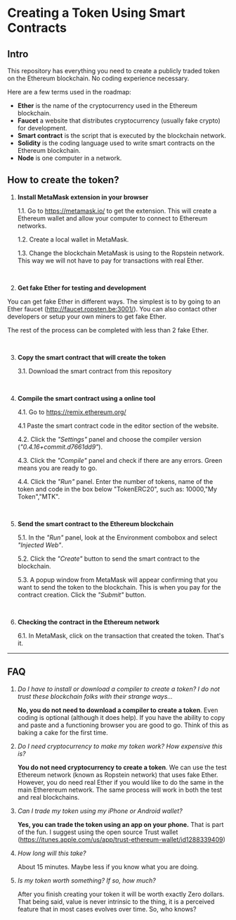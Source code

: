 # Creating a Token Using Smart Contracts

## Intro
This repository has everything you need to create a publicly traded token on the Ethereum blockchain. No coding experience necessary. 

Here are a few terms used in the roadmap:
  * **Ether** is the name of the cryptocurrency used in the Ethereum blockchain.
  * **Faucet** a website that distributes cryptocurrency (usually fake crypto) for development.
  * **Smart contract** is the script that is executed by the blockchain network.
  * **Solidity** is the coding language used to write smart contracts on the Ethereum blockchain.
  * **Node** is one computer in a network.

## How to create the token?

1. **Install MetaMask extension in your browser**

    1.1. Go to https://metamask.io/ to get the extension. This will create a Ethereum wallet and allow your computer to connect to Ethereum networks.
    
    1.2. Create a local wallet in MetaMask.
    
    1.3. Change the blockchain MetaMask is using to the Ropstein network. This way we will not have to pay for transactions with real Ether. 
<br>   

2. **Get fake Ether for testing and development**

You can get fake Ether in different ways. The simplest is to by going to an Ether faucet (http://faucet.ropsten.be:3001/). You can also contact other developers or setup your own miners to get fake Ether. 

The rest of the process can be completed with less than 2 fake Ether.

<br>

3. **Copy the smart contract that will create the token** 

    3.1. Download the smart contract from this repository
<br>

4. **Compile the smart contract using a online tool**

    4.1. Go to https://remix.ethereum.org/

    4.1 Paste the smart contract code in the editor section of the website.
  
    4.2. Click the *"Settings"* panel and choose the compiler version (*"0.4.16+commit.d7661dd9"*).
  
    4.3. Click the *"Compile"* panel and check if there are any errors. Green means you are ready to go.
  
    4.4. Click the *"Run"* panel. Enter the number of tokens, name of the token and code in the box below "TokenERC20", such as: 10000,"My Token","MTK".  
<br>

5. **Send the smart contract to the Ethereum blockchain**

    5.1. In the *"Run"* panel, look at the Environment combobox and select *"Injected Web"*.
    
    5.2. Click the *"Create"* button to send the smart contract to the blockchain. 
    
    5.3. A popup window from MetaMask will appear confirming that you want to send the token to the blockchain. This is when you pay for the contract creation. Click the *"Submit"* button.
<br>

6. **Checking the contract in the Ethereum network**

    6.1. In MetaMask, click on the transaction that created the token. That's it.
---

## FAQ
1. *Do I have to install or download a compiler to create a token? I do not trust these blockchain folks with their strange ways...* 

      **No, you do not need to download a compiler to create a token**. Even coding is optional (although it does help). If you have the ability to copy and paste and a functioning browser you are good to go. Think of this as baking a cake for the first time.

2. *Do I need cryptocurrency to make my token work? How expensive this is?*

      **You do not need cryptocurrency to create a token**. We can use the test Ethereum network (known as Ropstein network) that uses fake Ether. However, you do need real Ether if you would like to do the same in the main Etherereum network. The same process will work in both the test and real blockchains. 

3. *Can I trade my token using my iPhone or Android wallet?*

      **Yes, you can trade the token using an app on your phone.** That is part of the fun. I suggest using the open source Trust wallet (https://itunes.apple.com/us/app/trust-ethereum-wallet/id1288339409)

3. *How long will this take?*

      About 15 minutes. Maybe less if you know what you are doing.

4. *Is my token worth something? If so, how much?*
   
      After you finish creating your token it will be worth exactly Zero dollars. That being said, value is never intrinsic to the thing, it is a perceived feature that in most cases evolves over time. So, who knows?   





